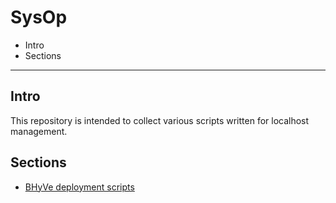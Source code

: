 # SysOp

* Intro
* Sections

* * *

## Intro

This repository is intended to collect various scripts written for
localhost management.


## Sections

* [BHyVe deployment scripts](bhyve)


